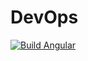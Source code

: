 # DevOps

[![Build Angular](https://github.com/DylanNicolini/DevOps/actions/workflows/node.js.yml/badge.svg)](https://github.com/DylanNicolini/DevOps/actions/workflows/node.js.yml)
